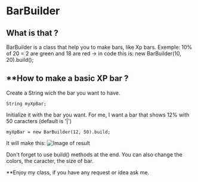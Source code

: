 # BarBuilder

## **What is that ?**

BarBuilder is a class that help you to make bars, like  Xp bars.
Exemple: 10% of 20 = 2 are green and 18 are red
-> in code this is: new BarBuilder(10, 20).build();

## **How to make a basic XP bar ?
Create a String wich the bar you want to have.
 
    String myXpBar;

Initialize it with the bar you want. For me, I want a bar that shows 12% with 50 caracters (default is '|')

    myXpBar = new BarBuilder(12, 50).build;
    
It will make this: ![Image of result](https://github.com/Ariouz/BarBuilder/edit/master)
    
Don't forget to use build() methods at the end.
You can also change the colors, the caracter, the size of bar.

**Enjoy my class, if you have any request or idea ask me.
